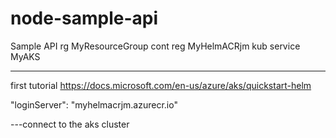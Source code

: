 # node-sample-api
Sample API
rg MyResourceGroup
cont reg MyHelmACRjm
kub service MyAKS

----------------------------
first tutorial https://docs.microsoft.com/en-us/azure/aks/quickstart-helm

"loginServer": "myhelmacrjm.azurecr.io"

---connect to the aks cluster

